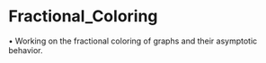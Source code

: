 # Fractional_Coloring
•	Working on the fractional coloring of graphs and their asymptotic behavior.
